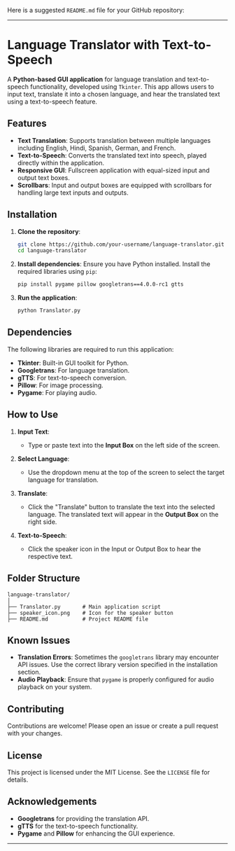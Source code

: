 Here is a suggested `README.md` file for your GitHub repository:

---

# Language Translator with Text-to-Speech

A **Python-based GUI application** for language translation and text-to-speech functionality, developed using `Tkinter`. This app allows users to input text, translate it into a chosen language, and hear the translated text using a text-to-speech feature.

## Features

- **Text Translation**: Supports translation between multiple languages including English, Hindi, Spanish, German, and French.
- **Text-to-Speech**: Converts the translated text into speech, played directly within the application.
- **Responsive GUI**: Fullscreen application with equal-sized input and output text boxes.
- **Scrollbars**: Input and output boxes are equipped with scrollbars for handling large text inputs and outputs.

## Installation

1. **Clone the repository**:
   ```bash
   git clone https://github.com/your-username/language-translator.git
   cd language-translator
   ```

2. **Install dependencies**:
   Ensure you have Python installed. Install the required libraries using `pip`:
   ```bash
   pip install pygame pillow googletrans==4.0.0-rc1 gtts
   ```

3. **Run the application**:
   ```bash
   python Translator.py
   ```

## Dependencies

The following libraries are required to run this application:

- **Tkinter**: Built-in GUI toolkit for Python.
- **Googletrans**: For language translation.
- **gTTS**: For text-to-speech conversion.
- **Pillow**: For image processing.
- **Pygame**: For playing audio.

## How to Use

1. **Input Text**:
   - Type or paste text into the **Input Box** on the left side of the screen.

2. **Select Language**:
   - Use the dropdown menu at the top of the screen to select the target language for translation.

3. **Translate**:
   - Click the "Translate" button to translate the text into the selected language. The translated text will appear in the **Output Box** on the right side.

4. **Text-to-Speech**:
   - Click the speaker icon in the Input or Output Box to hear the respective text.

## Folder Structure

```
language-translator/
│
├── Translator.py       # Main application script
├── speaker_icon.png    # Icon for the speaker button
├── README.md           # Project README file
```

## Known Issues

- **Translation Errors**: Sometimes the `googletrans` library may encounter API issues. Use the correct library version specified in the installation section.
- **Audio Playback**: Ensure that `pygame` is properly configured for audio playback on your system.

## Contributing

Contributions are welcome! Please open an issue or create a pull request with your changes.

## License

This project is licensed under the MIT License. See the `LICENSE` file for details.

## Acknowledgements

- **Googletrans** for providing the translation API.
- **gTTS** for the text-to-speech functionality.
- **Pygame** and **Pillow** for enhancing the GUI experience.

---
